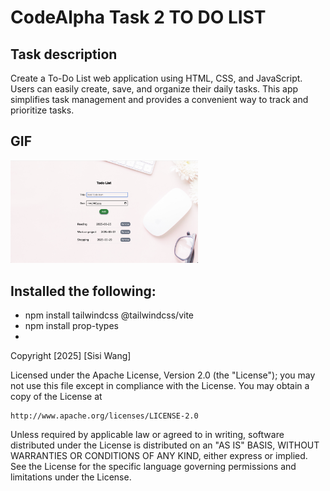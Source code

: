 # CodeAlpha Task 2 TO DO LIST

## Task description
<p>Create a To-Do List web application using HTML, CSS, and JavaScript. Users can easily create, save, and organize their daily tasks. This app simplifies task management and provides a convenient way to track and prioritize tasks.</p>

## GIF
<a href="https://github.com/Sisi-tech/CodeAlpha_Task2_Todo/blob/main/src/assets/todolist.gif">
    <img style="max-width:300px;" src="src/assets/todoList.png" alt="Todo List Preview" />
</a>


## Installed the following:
- npm install tailwindcss @tailwindcss/vite</li>
- npm install prop-types<li>


Copyright [2025] [Sisi Wang]

Licensed under the Apache License, Version 2.0 (the "License");
you may not use this file except in compliance with the License.
You may obtain a copy of the License at

    http://www.apache.org/licenses/LICENSE-2.0

Unless required by applicable law or agreed to in writing, software
distributed under the License is distributed on an "AS IS" BASIS,
WITHOUT WARRANTIES OR CONDITIONS OF ANY KIND, either express or implied.
See the License for the specific language governing permissions and
limitations under the License.

